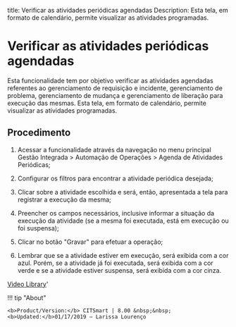 title: Verificar as atividades periódicas agendadas
Description: Esta tela, em formato de calendário, permite visualizar as atividades programadas. 
# Verificar as atividades periódicas agendadas

Esta funcionalidade tem por objetivo verificar as atividades agendadas referentes ao gerenciamento de requisição e incidente, gerenciamento de problema, gerenciamento de mudança e gerenciamento de liberação para execução das mesmas.
Esta tela, em formato de calendário, permite visualizar as atividades programadas.

Procedimento
------------

1.  Acessar a funcionalidade através da navegação no menu principal Gestão
    Integrada \> Automação de Operações \> Agenda de Atividades Periódicas;

2.  Configurar os filtros para encontrar a atividade periódica desejada;

3.  Clicar sobre a atividade escolhida e será, então, apresentada a tela para
    registrar a execução da mesma;

4.  Preencher os campos necessários, inclusive informar a situação da execução
    da atividade (se a mesma foi executada, está em execução ou foi suspensa);

5.  Clicar no botão "Gravar" para efetuar a operação;

6.  Lembrar que se a atividade estiver em execução, será exibida com a cor azul.
    Porém, se a atividade já foi executada, será exibida com a cor verde e se a
    atividade estiver suspensa, será exibida com a cor cinza.

<i class='fa fa-youtube-play  fa-2x' style='color:#97ce17;vertical-align: middle;'> </i> [Video Library](https://www.youtube.com/playlist?list=PLB5qK2uzf2RNUc7XoNAAOyo3Ex5fKM2db)'

!!! tip "About"

    <b>Product/Version:</b> CITSmart | 8.00 &nbsp;&nbsp;
    <b>Updated:</b>01/17/2019 – Larissa Lourenço
